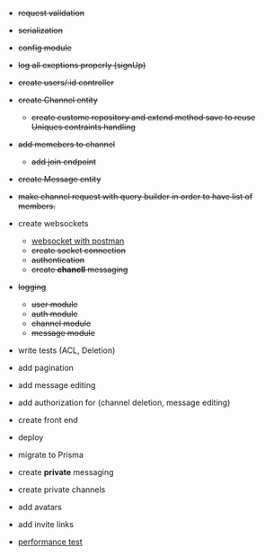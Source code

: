 - ~~request validation~~
- ~~serialization~~
- ~~config module~~
- ~~log all exeptions properly (signUp)~~
- ~~create users/:id controller~~
- ~~create Channel entity~~
  - ~~create custome repository and extend method save to reuse Uniques contraints handling~~

- ~~add memebers to channel~~
  - ~~add join endpoint~~

- ~~create Message entity~~

- ~~make channel request with query builder in order to have list of members.~~


- create websockets
  - [websocket with postman](https://blog.postman.com/postman-now-supports-socket-io/)
  - ~~create socket connection~~
  - ~~authentication~~
  - ~~create **chanell** messaging~~

- ~~logging~~
  - ~~user module~~
  - ~~auth module~~
  - ~~channel module~~
  - ~~message module~~

- write tests (ACL, Deletion)

- add pagination

- add message editing

- add authorization for (channel deletion, message editing)

- create front end

- deploy

- migrate to Prisma

- create **private** messaging

- create private channels

- add avatars

- add invite links



- [performance test](https://www.artillery.io/docs/)
